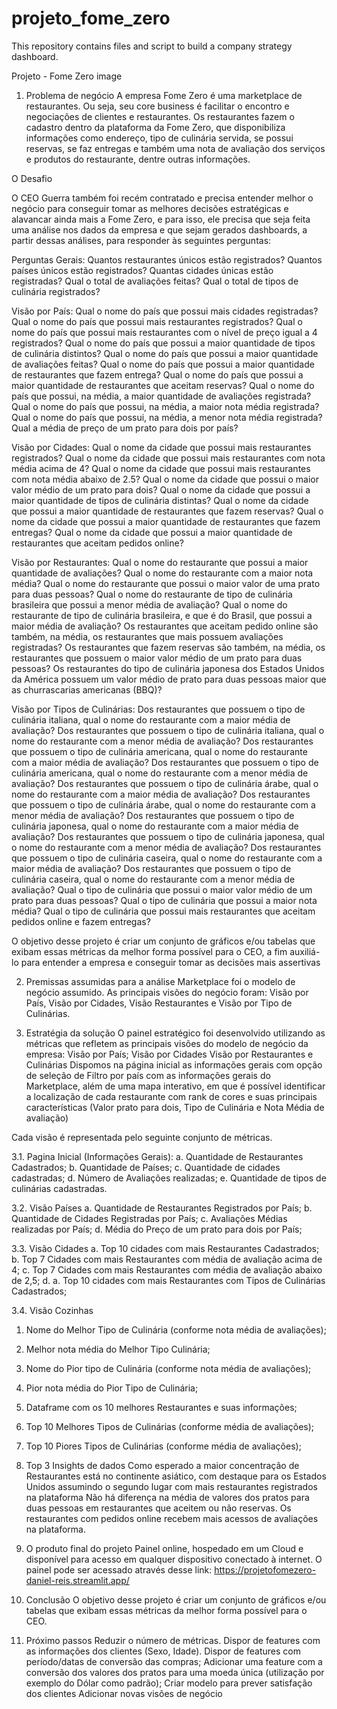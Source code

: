 # projeto_fome_zero
This repository contains files and script to build a company strategy dashboard.


Projeto - Fome Zero
image

1. Problema de negócio
A empresa Fome Zero é uma marketplace de restaurantes. Ou seja, seu core business é facilitar o encontro e negociações de clientes e restaurantes. Os restaurantes fazem o cadastro dentro da plataforma da Fome Zero, que disponibiliza informações como endereço, tipo de culinária servida, se possui reservas, se faz entregas e também uma nota de avaliação dos serviços e produtos do restaurante, dentre outras informações.

O Desafio

O CEO Guerra também foi recém contratado e precisa entender melhor o negócio para conseguir tomar as melhores decisões estratégicas e alavancar ainda mais a Fome Zero, e para isso, ele precisa que seja feita uma análise nos dados da empresa e que sejam gerados dashboards, a partir dessas análises, para responder às seguintes perguntas:

Perguntas Gerais:
Quantos restaurantes únicos estão registrados?
Quantos países únicos estão registrados?
Quantas cidades únicas estão registradas?
Qual o total de avaliações feitas?
Qual o total de tipos de culinária registrados?

Visão por País:
Qual o nome do país que possui mais cidades registradas?
Qual o nome do país que possui mais restaurantes registrados?
Qual o nome do país que possui mais restaurantes com o nível de preço igual a 4 registrados?
Qual o nome do país que possui a maior quantidade de tipos de culinária distintos?
Qual o nome do país que possui a maior quantidade de avaliações feitas?
Qual o nome do país que possui a maior quantidade de restaurantes que fazem entrega?
Qual o nome do país que possui a maior quantidade de restaurantes que aceitam reservas?
Qual o nome do país que possui, na média, a maior quantidade de avaliações registrada?
Qual o nome do país que possui, na média, a maior nota média registrada?
Qual o nome do país que possui, na média, a menor nota média registrada?
Qual a média de preço de um prato para dois por país?


Visão por Cidades:
Qual o nome da cidade que possui mais restaurantes registrados?
Qual o nome da cidade que possui mais restaurantes com nota média acima de 4?
Qual o nome da cidade que possui mais restaurantes com nota média abaixo de 2.5?
Qual o nome da cidade que possui o maior valor médio de um prato para dois?
Qual o nome da cidade que possui a maior quantidade de tipos de culinária distintas?
Qual o nome da cidade que possui a maior quantidade de restaurantes que fazem reservas?
Qual o nome da cidade que possui a maior quantidade de restaurantes que fazem entregas?
Qual o nome da cidade que possui a maior quantidade de restaurantes que aceitam pedidos online?


Visão por Restaurantes:
Qual o nome do restaurante que possui a maior quantidade de avaliações?
Qual o nome do restaurante com a maior nota média?
Qual o nome do restaurante que possui o maior valor de uma prato para duas pessoas?
Qual o nome do restaurante de tipo de culinária brasileira que possui a menor média de avaliação?
Qual o nome do restaurante de tipo de culinária brasileira, e que é do Brasil, que possui a maior média de avaliação?
Os restaurantes que aceitam pedido online são também, na média, os restaurantes que mais possuem avaliações registradas?
Os restaurantes que fazem reservas são também, na média, os restaurantes que possuem o maior valor médio de um prato para duas pessoas?
Os restaurantes do tipo de culinária japonesa dos Estados Unidos da América possuem um valor médio de prato para duas pessoas maior que as churrascarias americanas (BBQ)?

Visão por Tipos de Culinárias:
Dos restaurantes que possuem o tipo de culinária italiana, qual o nome do restaurante com a maior média de avaliação?
Dos restaurantes que possuem o tipo de culinária italiana, qual o nome do restaurante com a menor média de avaliação?
Dos restaurantes que possuem o tipo de culinária americana, qual o nome do restaurante com a maior média de avaliação?
Dos restaurantes que possuem o tipo de culinária americana, qual o nome do restaurante com a menor média de avaliação?
Dos restaurantes que possuem o tipo de culinária árabe, qual o nome do restaurante com a maior média de avaliação?
Dos restaurantes que possuem o tipo de culinária árabe, qual o nome do restaurante com a menor média de avaliação?
Dos restaurantes que possuem o tipo de culinária japonesa, qual o nome do restaurante com a maior média de avaliação?
Dos restaurantes que possuem o tipo de culinária japonesa, qual o nome do restaurante com a menor média de avaliação?
Dos restaurantes que possuem o tipo de culinária caseira, qual o nome do restaurante com a maior média de avaliação?
Dos restaurantes que possuem o tipo de culinária caseira, qual o nome do restaurante com a menor média de avaliação?
Qual o tipo de culinária que possui o maior valor médio de um prato para duas pessoas?
Qual o tipo de culinária que possui a maior nota média?
Qual o tipo de culinária que possui mais restaurantes que aceitam pedidos online e fazem entregas?

O objetivo desse projeto é criar um conjunto de gráficos e/ou tabelas que exibam essas métricas da melhor forma possível para o CEO, a fim auxiliá-lo para entender a empresa e conseguir tomar as decisões mais assertivas

2. Premissas assumidas para a análise
Marketplace foi o modelo de negócio assumido.
As principais visões do negócio foram: Visão por País, Visão por Cidades, Visão Restaurantes e Visão por Tipo de Culinárias.


3. Estratégia da solução
O painel estratégico foi desenvolvido utilizando as métricas que refletem as principais visões do modelo de negócio da empresa:
Visão por País;
Visão por Cidades
Visão por Restaurantes e Culinárias
Dispomos na página inicial as informações gerais com opção de seleção de Filtro por país com as informações gerais do Marketplace, além de uma mapa interativo, em que é possível identificar a localização de cada restaurante com rank de cores e suas principais características (Valor prato para dois, Tipo de Culinária e Nota Média de avaliação)

Cada visão é representada pelo seguinte conjunto de métricas.

3.1. Pagina Inicial (Informações Gerais):
a. Quantidade de Restaurantes Cadastrados;
b. Quantidade de Países;
c. Quantidade de cidades cadastradas;
d. Número de Avaliações realizadas;
e. Quantidade de tipos de culinárias cadastradas.

3.2. Visão Países
a. Quantidade de Restaurantes Registrados por País;
b. Quantidade de Cidades Registradas por País;
c. Avaliações Médias realizadas por País;
d. Média do Preço de um prato para dois por País;

3.3. Visão Cidades
a. Top 10 cidades com mais Restaurantes Cadastrados; 
b. Top 7 Cidades com mais Restaurantes com média de avaliação acima de 4;
c. Top 7 Cidades com mais Restaurantes com média de avaliação abaixo de 2,5;
d. a. Top 10 cidades com mais Restaurantes com Tipos de Culinárias Cadastrados; 

3.4. Visão Cozinhas
1. Nome do Melhor Tipo de Culinária (conforme nota média de avaliações);
2. Melhor nota média do Melhor Tipo Culinária;
3. Nome do Pior tipo de Culinária (conforme nota média de avaliações);
4. Pior nota média  do Pior Tipo de Culinária;
5. Dataframe com os 10 melhores Restaurantes e suas informações;
6. Top 10 Melhores Tipos de Culinárias (conforme média de avaliações);
7. Top 10 Piores Tipos de Culinárias (conforme média de avaliações);

4. Top 3 Insights de dados
Como esperado a maior concentração de Restaurantes está no continente asiático, com destaque para os Estados Unidos assumindo o segundo lugar com mais restaurantes registrados na plataforma
Não há diferença na média de valores dos pratos para duas pessoas em restaurantes que aceitem ou não reservas.
Os restaurantes com pedidos online recebem mais acessos de avaliações na plataforma.

5. O produto final do projeto
Painel online, hospedado em um Cloud e disponível para acesso em qualquer dispositivo conectado à internet. O painel pode ser acessado através desse link: https://projetofomezero-daniel-reis.streamlit.app/

6. Conclusão
O objetivo desse projeto é criar um conjunto de gráficos e/ou tabelas que exibam essas métricas da melhor forma possível para o CEO.

7. Próximo passos
Reduzir o número de métricas.
Dispor de features com as informações dos clientes (Sexo, Idade).
Dispor de features com período/datas de conversão das compras;
Adicionar uma feature com a conversão dos valores dos pratos para uma moeda única (utilização por exemplo do Dólar como padrão);
Criar modelo para prever satisfação dos clientes
Adicionar novas visões de negócio
  
